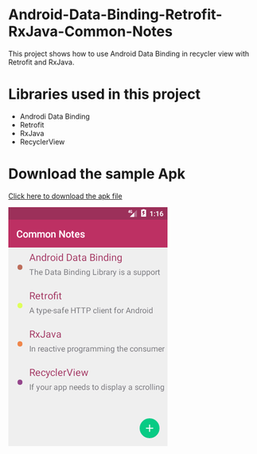 # Android-Data-Binding-Retrofit-RxJava-Common-Notes
This project shows how to use Android Data Binding in recycler view with Retrofit and RxJava.
# Libraries used in this project
- Androdi Data Binding
- Retrofit
- RxJava
- RecyclerView

# Download the sample Apk
<a href="https://github.com/sathishmepco/Android-Data-Binding-Retrofit-RxJava-Common-Notes/blob/master/app/release/Common%20Notes.apk"  download> Click here to download the apk file </a>

<img src="/Common Notes.png"/>
